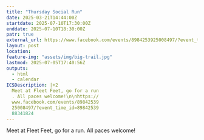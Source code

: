 ```yaml
---
title: "Thursday Social Run"
date: 2025-03-21T14:44:00Z
startdate: 2025-07-10T17:30:00Z
enddate: 2025-07-10T18:30:00Z
patr: true
external_url: https://www.facebook.com/events/8984253925008497/?event_time_id=8984253988341824
layout: post
location: 
feature-img: "assets/img/big-trail.jpg"
lastmod: 2025-07-05T17:40:56Z
outputs:
  - html
  - calendar
ICSDescription: |+2
  Meet at Fleet Feet, go for a run  . All paces welcome!\n\nhttps://  www.facebook.com/events/89842539  25008497/?event_time_id=89842539  88341824
---
```


Meet at Fleet Feet, go for a run. All paces welcome!<br>
  <br>
  
